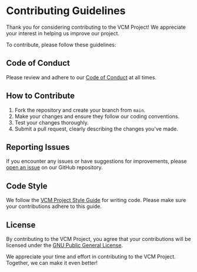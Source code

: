 # Contributing Guidelines

Thank you for considering contributing to the VCM Project! We appreciate your interest in helping us improve our project.

To contribute, please follow these guidelines:

## Code of Conduct

Please review and adhere to our [Code of Conduct](code_of_conduct.md) at all times.

## How to Contribute

1. Fork the repository and create your branch from `main`.
2. Make your changes and ensure they follow our coding conventions.
3. Test your changes thoroughly.
4. Submit a pull request, clearly describing the changes you've made.

## Reporting Issues

If you encounter any issues or have suggestions for improvements, please [open an issue](https://github.com/The-VCM-Project/issues) on our GitHub repository.

## Code Style

We follow the [VCM Project Style Guide](/workspaces/The-VCM-Project/style_guide.md) for writing code. Please make sure your contributions adhere to this guide.

## License

By contributing to the VCM Project, you agree that your contributions will be licensed under the [GNU Public General License](/workspaces/The-VCM-Project/LICENSE).

We appreciate your time and effort in contributing to the VCM Project. Together, we can make it even better!
